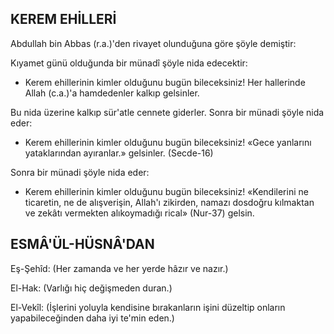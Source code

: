 ## KEREM EHİLLERİ

Abdullah bin Abbas (r.a.)'den rivayet olunduğuna göre şöyle demiştir:

Kıyamet günü olduğunda bir münadî şöy­le nida edecektir:

- Kerem ehillerinin kimler olduğunu bu­gün bileceksiniz! Her hallerinde Allah (c.a.)'a hamdedenler kalkıp gelsinler.

Bu nida üzerine kalkıp sür'atle cennete giderler. Sonra bir münadi şöyle nida eder:

- Kerem ehillerinin kimler olduğunu bu­gün bileceksiniz! «Gece yanlarını yatakların­dan ayıranlar.» gelsinler. (Secde-16)

Sonra bir münadi şöyle nida eder:

- Kerem ehillerinin kimler olduğunu bu­gün bileceksiniz! «Kendilerini ne ticaretin, ne de alışverişin, Allah'ı zikirden, namazı dosdoğ­ru kılmaktan ve zekâtı vermekten alıkoymadı­ğı rical» (Nur-37) gelsin.

## ESMÂ'ÜL-HÜSNÂ'DAN

Eş-Şehîd: (Her zamanda ve her yerde hâzır ve nazır.)

El-Hak: (Varlığı hiç değişmeden du­ran.)

El-Vekîl: (İşlerini yoluyla kendisine bırakanların işini düzeltip onların yapabilece­ğinden daha iyi te'min eden.)
